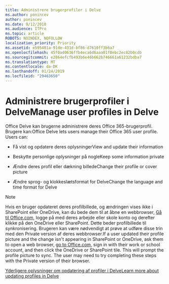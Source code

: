 ```yaml
---
title: Administrere brugerprofiler i Delve
ms.author: ponincev
author: ponincev
ms.date: 9/12/2018
ms.audience: ITPro
ms.topic: article
ROBOTS: NOINDEX, NOFOLLOW
localization_priority: Priority
ms.assetid: e595481a-91de-431d-bf86-d7610ff3b6a7
ms.openlocfilehash: 45f0ad0636ffb4eca6d6aaa01f8ebc2ec82b0cdb
ms.sourcegitcommit: e2864efcfb493b6e46b662b746661a61232bdba7
ms.translationtype: MT
ms.contentlocale: da-DK
ms.lasthandoff: 01/24/2019
ms.locfileid: "29463650"
---
```

# <a name="manage-user-profiles-in-delve"></a><span data-ttu-id="df462-102">Administrere brugerprofiler i Delve</span><span class="sxs-lookup"><span data-stu-id="df462-102">Manage user profiles in Delve</span></span>

<span data-ttu-id="df462-p101">Office Delve kan brugerne administrere deres Office 365-brugerprofil. Brugere kan:</span><span class="sxs-lookup"><span data-stu-id="df462-p101">Office Delve lets users manage their Office 365 user profile. Users can:</span></span>
  
- <span data-ttu-id="df462-105">Få vist og opdatere deres oplysninger</span><span class="sxs-lookup"><span data-stu-id="df462-105">View and update their information</span></span>
    
- <span data-ttu-id="df462-106">Beskytte personlige oplysninger på nogle</span><span class="sxs-lookup"><span data-stu-id="df462-106">Keep some information private</span></span>
    
- <span data-ttu-id="df462-107">Ændre deres profil eller dækning billede</span><span class="sxs-lookup"><span data-stu-id="df462-107">Change their profile or cover picture</span></span>
    
- <span data-ttu-id="df462-108">Ændre sprog- og klokkeslætsformat for Delve</span><span class="sxs-lookup"><span data-stu-id="df462-108">Change the language and time format for Delve</span></span>
    
> [!NOTE]
> <span data-ttu-id="df462-p102">Hvis en bruger opdateret deres profilbillede, og ændringen vises ikke i SharePoint eller OneDrive, kan du bede dem til at åbne en webbrowser, [Gå til Office.com](https://www.office.com), logge på med deres arbejde eller skole konto og derefter klikke på den OneDrive eller SharePoint. Dette beder profilbillede til synkronisering. Brugeren kan være nødvendigt at prøve at udføre disse trin med den Private version af deres webbrowser.</span><span class="sxs-lookup"><span data-stu-id="df462-p102">If a user updated their profile picture and the change isn't appearing in SharePoint or OneDrive, ask them to open a web browser, [go to Office.com](https://www.office.com), sign in with their work or school account, and then click the OneDrive or SharePoint tile. This will prompt the profile picture to sync. The user may need to try completing these steps with the Private version of their browser.</span></span> 
  
[<span data-ttu-id="df462-111">Yderligere oplysninger om opdatering af profiler i Delve</span><span class="sxs-lookup"><span data-stu-id="df462-111">Learn more about updating profiles in Delve</span></span>](https://go.microsoft.com/fwlink/?linkid=735070)
  

